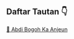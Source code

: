 ## **Daftar Tautan 👇**

[🔗 Abdi Bogoh Ka Anjeun](https://404html.github.io/for/abdibogohkaanjeun.html)
